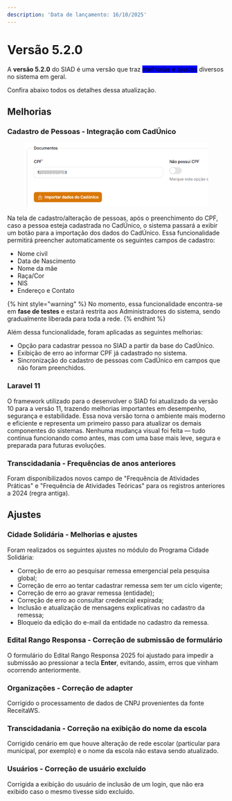 ```yaml
---
description: 'Data de lançamento: 16/10/2025'
---
```


# Versão 5.2.0

A **versão 5.2.0** do SIAD é uma versão que traz <mark style="background-color:blue;">melhorias e ajustes</mark> diversos no sistema em geral.

Confira abaixo todos os detalhes dessa atualização.

## Melhorias

### Cadastro de Pessoas - Integração com CadÚnico

<figure><img src="../../.gitbook/assets/image (1).png" alt=""><figcaption></figcaption></figure>

Na tela de cadastro/alteração de pessoas, após o preenchimento do CPF, caso a pessoa esteja cadastrada no CadÚnico, o sistema passará a exibir um botão para a importação dos dados do CadÚnico. Essa funcionalidade permitirá preencher automaticamente os seguintes campos de cadastro:

* Nome civil
* Data de Nascimento
* Nome da mãe
* Raça/Cor
* NIS
* Endereço e Contato

{% hint style="warning" %}
No momento, essa funcionalidade encontra-se em **fase de testes** e estará restrita aos Administradores do sistema, sendo gradualmente liberada para toda a rede.
{% endhint %}

Além dessa funcionalidade, foram aplicadas as seguintes melhorias:

* Opção para cadastrar pessoa no SIAD a partir da base do CadÚnico.
* Exibição de erro ao informar CPF já cadastrado no sistema.
* Sincronização do cadastro de pessoas com CadÚnico em campos que não foram preenchidos.

### Laravel 11

O framework utilizado para o desenvolver o SIAD foi atualizado da versão 10 para a versão 11, trazendo melhorias importantes em desempenho, segurança e estabilidade. Essa nova versão torna o ambiente mais moderno e eficiente e representa um primeiro passo para atualizar os demais componentes do sistemas. Nenhuma mudança visual foi feita — tudo continua funcionando como antes, mas com uma base mais leve, segura e preparada para futuras evoluções.

### Transcidadania - Frequências de anos anteriores

Foram disponibilizados novos campo de "Frequência de Atividades Práticas" e "Frequência de Atividades Teóricas" para os registros anteriores a 2024 (regra antiga).

## Ajustes

### Cidade Solidária - Melhorias e ajustes

Foram realizados os seguintes ajustes no módulo do Programa Cidade Solidária:

* Correção de erro ao pesquisar remessa emergencial pela pesquisa global;
* Correção de erro ao tentar cadastrar remessa sem ter um ciclo vigente;
* Correção de erro ao gravar remessa (entidade);
* Correção de erro ao consultar credencial expirada;
* Inclusão e atualização de mensagens explicativas no cadastro da remessa;
* Bloqueio da edição do e-mail da entidade no cadastro da remessa.

### Edital Rango Responsa - Correção de submissão de formulário

O formulário do Edital Rango Responsa 2025 foi ajustado para impedir a submissão ao pressionar a tecla **Enter**, evitando, assim, erros que vinham ocorrendo anteriormente.

### Organizações - Correção de adapter

Corrigido o processamento de dados de CNPJ provenientes da fonte ReceitaWS.

### Transcidadania - Correção na exibição do nome da escola

Corrigido cenário em que houve alteração de rede escolar (particular para municipal, por exemplo) e o nome da escola não estava sendo atualizado.

### Usuários - Correção de usuário excluído

Corrigida a exibição do usuário de inclusão de um login, que não era exibido caso o mesmo tivesse sido excluído.
